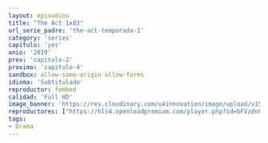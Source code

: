 ```yaml
---
layout: episodios
title: "The Act 1x03"
url_serie_padre: 'the-act-temporada-1'
category: 'series'
capitulo: 'yes'
anio: '2019'
prev: 'capitulo-2'
proximo: 'capitulo-4'
sandbox: allow-same-origin allow-forms
idioma: 'Subtitulado'
reproductor: fembed
calidad: 'Full HD'
image_banner: 'https://res.cloudinary.com/u4innovation/image/upload/v1560310449/chernobyl-banner-min_fgx16v.jpg'
reproductores: ["https://hls4.openloadpremium.com/player.php?id=bFVzdnFtbTRVZFI2TjFYc0dKMkJ6aHptcDhRYnlyb0h4dGxuV2Q4bytoc3dDbUV1emRvRHBhZlhWaE5DOHVpbW8wcGs2WDc5UUJ2WWR5WERvWHd1VHc9PQ&sub=https://sub.cuevana2.io/vtt-sub/sub7/The.Act.S01E03.vtt","https://api.cuevana3.io/olpremium/gd.php?file=ek5lbm9xYWNrS0xNejZabVlkSFIyTkxQb3BPWDB0UFkwY3lvbjJIRjBPQ1QwNStUck1mVG9kVExvM0djeHA3VnFybXRscUdvMWRXNHRZbU1lYXVUeDg2cGpKVmp4cXpBejYxcGxYamF5czJveTU5K3JjMld6YmkwclphdHhkZkJscFNibEhyT3ROWFF6NnFUWkt5MXdieTRxWW1meHFQTnA1dXBpSXFYMHNYT3FZQ0xvYXk2eXMrWWdvU2h2Tm0rM3MrTWhYcmFxY0dxdWFTRVk3elIxOUhHYklLRWlNbmYxOG1ZYjZ6SDFBPT0","https://player.cuevana2.io/index.php?file=eTllbW9hZHpYNURaMnRwZ2txR2FxdERRa2NhaG5tT2NuTkRYeDhla21xcWVYOVRLeE5XWFlLS2RkYTZ6bGRHTXE1NkpnS3FvcjdXaHFXcDlxTG1heTlpWmNuZWZrOGJNazZwM21xeVBucnFybDZvPQ&sub=https://sub.cuevana2.io/vtt-sub/sub7/The.Act.S01E03.vtt","https://api.cuevana3.io/stream/index.php?file=ek5lbm9xYWNrS0xYMTZLa2xNbkdvY3ZTb3BtZng4TGp6ZFpobGFMUGtOYk4yWnllWU5iVDJNWFhZR1JtazVxa2xKR1VvcVBWMGVMWWtaYWhvSkhWNTV5WmEyUnNscG5TdDdoMWdwS3FwZEszazJTUmVKS1VvZEhUWjNHajBkVG53OWVzb3BpZjFOald6Smc9","https://api.cuevana3.io/rr/gd.php?h=ek5lbm9xYWNrS0xJMVp5b21KREk0dFBLbjVkaHhkRGdrOG1jbnBpUnhhS1ZtNW1uZnNPdHhMYVpsSlNtMjdEVXo5Vjhwbnlxck9tMDNKYUdvOE8zcTZXU3FadVkyUT09"]
tags:
- Drama
---
```












